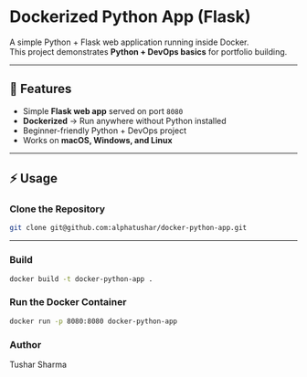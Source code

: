# Dockerized Python App (Flask)

A simple Python + Flask web application running inside Docker.  
This project demonstrates **Python + DevOps basics** for portfolio building.

---

## 🚀 Features

- Simple **Flask web app** served on port `8080`
- **Dockerized** → Run anywhere without Python installed
- Beginner-friendly Python + DevOps project
- Works on **macOS, Windows, and Linux**

---

## ⚡ Usage

### Clone the Repository

```bash
git clone git@github.com:alphatushar/docker-python-app.git
```
--- 

### Build
```bash 
docker build -t docker-python-app .
```

### Run the Docker Container
```bash 
docker run -p 8080:8080 docker-python-app
```

### Author
Tushar Sharma
